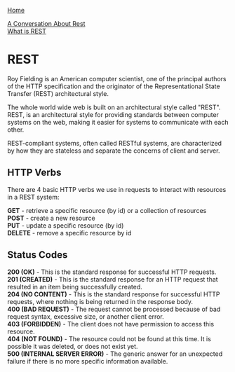 [Home](README.md)

[A Conversation About Rest](https://gist.github.com/brookr/5977550)  
[What is REST](https://www.codecademy.com/articles/what-is-rest#:~:text=REST%2C%20or%20REpresentational%20State%20Transfer,to%20communicate%20with%20each%20other.)

# REST

Roy Fielding is an American computer scientist, one of the principal authors of the HTTP specification and the originator of the Representational State Transfer (REST) architectural style.  

The whole world wide web is built on an architectural style called "REST". REST, is an architectural style for providing standards between computer systems on the web, making it easier for systems to communicate with each other.  

 REST-compliant systems, often called RESTful systems, are characterized by how they are stateless and separate the concerns of client and server.

## HTTP Verbs  

There are 4 basic HTTP verbs we use in requests to interact with resources in a REST system:  

**GET** - retrieve a specific resource (by id) or a collection of resources  
**POST** - create a new resource  
**PUT** - update a specific resource (by id)  
**DELETE** - remove a specific resource by id  

## Status Codes

**200 (OK)**	- This is the standard response for successful HTTP requests.  
**201 (CREATED)**	- This is the standard response for an HTTP request that resulted in an item being successfully created.  
**204 (NO CONTENT)**	- This is the standard response for successful HTTP requests, where nothing is being returned in the response body.  
**400 (BAD REQUEST)**	- The request cannot be processed because of bad request syntax, excessive size, or another client error.  
**403 (FORBIDDEN)**	- The client does not have permission to access this resource.  
**404 (NOT FOUND)**	- The resource could not be found at this time. It is possible it was deleted, or does not exist yet.  
**500 (INTERNAL SERVER ERROR)**	- The generic answer for an unexpected failure if there is no more specific information available.

